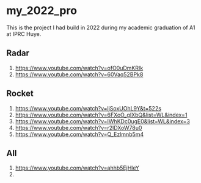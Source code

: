 # my_2022_pro
This is the project I had build in 2022 during my academic graduation of A1 at IPRC Huye.
## Radar
1. https://www.youtube.com/watch?v=ofO0uDmKRIk
2. https://www.youtube.com/watch?v=60Vaq52BPk8
## Rocket
1. https://www.youtube.com/watch?v=ljSoxUOhL9Y&t=522s
2. https://www.youtube.com/watch?v=6FXoO_gIXbQ&list=WL&index=1
3. https://www.youtube.com/watch?v=IWhKDc0ugE0&list=WL&index=3
4. https://www.youtube.com/watch?v=r2lDXoW78u0
5. https://www.youtube.com/watch?v=Q_Ezlmnb5m4
## All 
1. https://www.youtube.com/watch?v=ahhb5EjHleY
2. 
